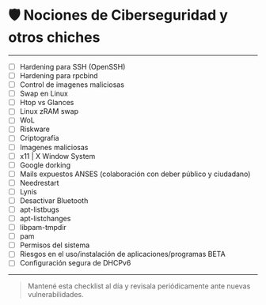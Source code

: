 # 🛡️ Nociones de Ciberseguridad y otros chiches

---

- [ ] Hardening para SSH (OpenSSH)
- [ ] Hardening para rpcbind
- [ ] Control de imagenes maliciosas
- [ ] Swap en Linux
- [ ] Htop vs Glances
- [ ] Linux zRAM swap
- [ ] WoL
- [ ] Riskware
- [ ] Criptografía
- [ ] Imagenes maliciosas
- [ ] x11 | X Window System
- [ ] Google dorking
- [ ] Mails expuestos ANSES (colaboración con deber público y ciudadano)
- [ ] Needrestart
- [ ] Lynis
- [ ] Desactivar Bluetooth
- [ ] apt-listbugs
- [ ] apt-listchanges
- [ ] libpam-tmpdir
- [ ] pam
- [ ] Permisos del sistema
- [ ] Riesgos en el uso/instalación de aplicaciones/programas BETA
- [ ] Configuración segura de DHCPv6

---

> Mantené esta checklist al día y revisala periódicamente ante nuevas vulnerabilidades.
